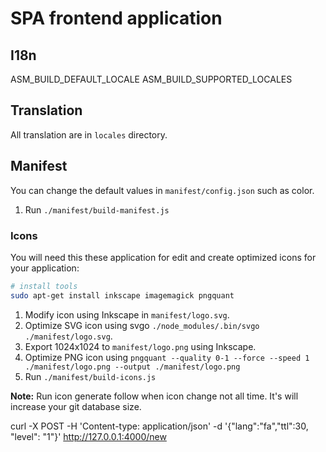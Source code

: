 # SPA frontend application

## I18n

ASM_BUILD_DEFAULT_LOCALE
ASM_BUILD_SUPPORTED_LOCALES

## Translation

All translation are in `locales` directory.

## Manifest

You can change the default values in `manifest/config.json` such as color.

1. Run `./manifest/build-manifest.js`

### Icons

You will need this these application for edit and create optimized icons for your application:

```bash
# install tools
sudo apt-get install inkscape imagemagick pngquant
```

1. Modify icon using Inkscape in `manifest/logo.svg`.
2. Optimize SVG icon using svgo `./node_modules/.bin/svgo ./manifest/logo.svg`.
3. Export 1024x1024 to `manifest/logo.png` using Inkscape.
4. Optimize PNG icon using `pngquant --quality 0-1 --force --speed 1 ./manifest/logo.png --output ./manifest/logo.png`
5. Run `./manifest/build-icons.js`

**Note:** Run icon generate follow when icon change not all time. It's will increase your git database size.

curl -X POST -H 'Content-type: application/json' -d '{"lang":"fa","ttl":30, "level": "1"}' http://127.0.0.1:4000/new
